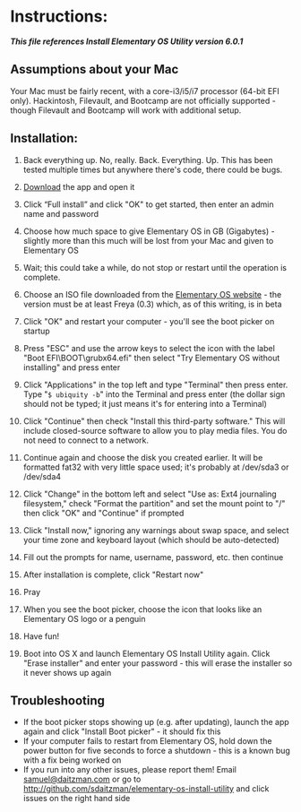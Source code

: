 # Instructions:
***This file references Install Elementary OS Utility version 6.0.1***
## Assumptions about your Mac

Your Mac must be fairly recent, with a core-i3/i5/i7 processor (64-bit EFI only). Hackintosh, Filevault, and Bootcamp are not officially supported - though Filevault and Bootcamp will work with additional setup.

## Installation:

1. Back everything up. No, really. Back. Everything. Up. This has been tested multiple times but anywhere there's code, there could be bugs.
2. [Download](http://cl.ly/3Y022Q1b3E2m/download/Elementary%20OS%20Install%20utility.app.zip) the app and open it

3. Click “Full install” and click "OK" to get started, then enter an admin name and password
4. Choose how much space to give Elementary OS in GB (Gigabytes) - slightly more than this much will be lost from your Mac and given to Elementary OS
5. Wait; this could take a while, do not stop or restart until the operation is complete.
6. Choose an ISO file downloaded from the [Elementary OS website](http://elementaryos.org) - the version must be at least Freya (0.3) which, as of this writing, is in beta
7. Click "OK" and restart your computer - you'll see the boot picker on startup
8. Press "ESC" and use the arrow keys to select the icon with the label "Boot EFI\BOOT\grubx64.efi" then select "Try Elementary OS without installing" and press enter
9. Click "Applications" in the top left and type "Terminal" then press enter. Type "`$ ubiquity -b`" into the Terminal and press enter (the dollar sign should not be typed; it just means it's for entering into a Terminal)
10. Click "Continue" then check "Install this third-party software." This will include closed-source software to allow you to play media files. You do not need to connect to a network.
11. Continue again and choose the disk you created earlier. It will be formatted fat32 with very little space used; it's probably at /dev/sda3 or /dev/sda4
12. Click "Change" in the bottom left and select "Use as: Ext4 journaling filesystem," check "Format the partition" and set the mount point to "/" then click "OK" and "Continue" if prompted
13. Click "Install now," ignoring any warnings about swap space, and select your time zone and keyboard layout (which should be auto-detected)
14. Fill out the prompts for name, username, password, etc. then continue
15. After installation is complete, click "Restart now"
16. Pray
17. When you see the boot picker, choose the icon that looks like an Elementary OS logo or a penguin
18. Have fun!
19. Boot into OS X and launch Elementary OS Install Utility again. Click "Erase installer" and enter your password - this will erase the installer so it never shows up again

## Troubleshooting
- If the boot picker stops showing up (e.g. after updating), launch the app again and click "Install Boot picker" - it should fix this
- If your computer fails to restart from Elementary OS, hold down the power button for five seconds to force a shutdown - this is a known bug with a fix being worked on
- If you run into any other issues, please report them! Email samuel@daitzman.com or go to http://github.com/sdaitzman/elementary-os-install-utility and click issues on the right hand side